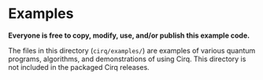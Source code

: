 # Examples

<p align="center">

**Everyone is free to copy, modify, use, and/or publish this example code.**

</p>

The files in this directory (`cirq/examples/`) are examples of various quantum
programs, algorithms, and demonstrations of using Cirq. This directory is not
included in the packaged Cirq releases.
